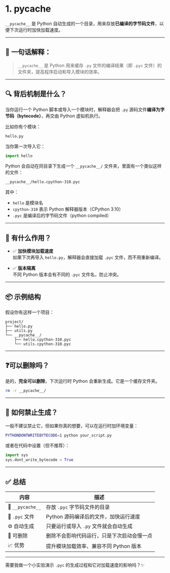 # 1. __pycache__

`__pycache__` 是 Python 自动生成的一个目录，用来存放**已编译的字节码文件**，以便下次运行时加快加载速度。

---

## 🧾 一句话解释：

> `__pycache__` 是 Python 用来缓存 `.py` 文件的编译结果（即 `.pyc` 文件）的文件夹，提高程序启动和导入模块的效率。

---

## 🔍 背后机制是什么？

当你运行一个 Python 脚本或导入一个模块时，解释器会把 `.py` 源码文件**编译为字节码（bytecode）**，再交由 Python 虚拟机执行。

比如你有个模块：

```
hello.py
```

当你第一次导入它：

```python
import hello
```

Python 会自动在同目录下生成一个 `__pycache__/` 文件夹，里面有一个类似这样的文件：

```
__pycache__/hello.cpython-310.pyc
```

其中：
- `hello` 是模块名
- `cpython-310` 表示 Python 解释器版本（CPython 3.10）
- `.pyc` 是编译后的字节码文件（python compiled）

---

## 🔧 有什么作用？

- ✅ **加快模块加载速度**  
  如果下次再导入 `hello.py`，解释器会直接加载 `.pyc` 文件，而不用重新编译。

- ✅ **版本隔离**  
  不同 Python 版本会有不同的 `.pyc` 文件名，防止冲突。

---

## 📦 示例结构

假设你有这样一个项目：

```
project/
├── hello.py
├── utils.py
└── __pycache__/
    ├── hello.cpython-310.pyc
    └── utils.cpython-310.pyc
```

---

## ❓可以删除吗？

是的，**完全可以删除**，下次运行时 Python 会重新生成。它是一个缓存文件夹。

```bash
rm -r __pycache__/
```

---

## 🚫 如何禁止生成？

一般不建议禁止它，但如果你真的想要，可以在运行时加环境变量：

```bash
PYTHONDONTWRITEBYTECODE=1 python your_script.py
```

或者在代码中设置（但不推荐）：

```python
import sys
sys.dont_write_bytecode = True
```

---

## ✅ 总结

| 内容 | 描述 |
|------|------|
| 📁 `__pycache__` | 存放 `.pyc` 字节码文件的目录 |
| 📄 `.pyc` 文件 | Python 源码编译后的文件，加快运行速度 |
| ⚙️ 自动生成 | 只要运行或导入 `.py` 文件就会自动生成 |
| 🔁 可删除 | 删除不会影响代码运行，只是下次启动会慢一点 |
| 📈 优势 | 提升模块加载效率、兼容不同 Python 版本 |

---

需要我做一个小实验演示 `.pyc` 的生成过程和它对加载速度的影响吗？✨